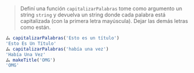 > Definí una función `capitalizarPalabras` tome como argumento un string `string` y devuelva un string donde cada palabra está capitalizada (con la primera letra mayúscula). Dejar las demás letras como están.
>
```javascript
ム capitalizarPalabras('Esto es un título')
'Esto Es Un Título'
ム capitalizarPalabras('había una vez')
'Había Una Vez'
ム makeTitle('OMG')
'OMG'
```